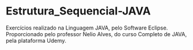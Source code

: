# Estrutura_Sequencial-JAVA
Exercícios realizado na Linguagem JAVA, pelo Software Eclipse.
Proporcionado pelo professor Nelio Alves, do curso Completo de JAVA, pela plataforma Udemy.

